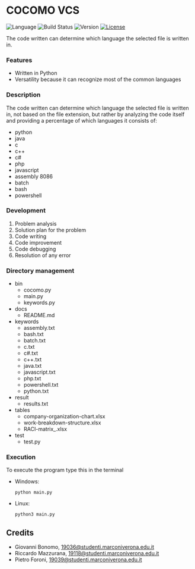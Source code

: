 # COCOMO VCS

![Language](https://img.shields.io/badge/Language-Python-blue?style=flat)
![Build Status](https://img.shields.io/badge/Status-Release-lightgreen?style=flat)
![Version](https://img.shields.io/badge/Version-v2.0-red?style=flat)
[![License](https://img.shields.io/badge/License-GPL-lightblue.svg?style=flat)](https://www.gnu.org/licenses/gpl-3.0)

The code written can determine which language the selected file is written in.

### Features

- Written in Python
- Versatility because it can recognize most of the common languages

### Description

The code written can determine which language the selected file is written in, not based on the file extension, but rather by analyzing the code itself and providing a percentage of which languages it consists of:
- python
- java
- c
- c++
- c#
- php
- javascript
- assembly 8086
- batch
- bash
- powershell

### Development

1. Problem analysis
2. Solution plan for the problem
3. Code writing
4. Code improvement
5. Code debugging
6. Resolution of any error

### Directory management

- bin
  - cocomo.py
  - main.py
  - keywords.py
- docs
  - README.md
- keywords
  - assembly.txt
  - bash.txt
  - batch.txt
  - c.txt
  - c#.txt
  - c++.txt
  - java.txt
  - javascript.txt
  - php.txt
  - powershell.txt
  - python.txt
- result
  - results.txt
- tables
  - company-organization-chart.xlsx
  - work-breakdown-structure.xlsx
  - RACI-matrix_.xlsx
- test
  - test.py

### Execution

To execute the program type this in the terminal

- Windows:
  ```
  python main.py
  ```

- Linux:
  ```
  python3 main.py
  ```

## Credits

- Giovanni Bonomo, 19036@studenti.marconiverona.edu.it
- Riccardo Mazzurana, 19118@studenti.marconiverona.edu.it
- Pietro Foroni, 19039@studenti.marconiverona.edu.it
